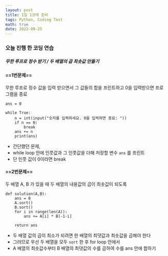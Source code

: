 ```yaml
---
layout: post
title: 1일 1코테 준비
tags: Python, Coding Test
math: true
date: 2022-09-25
---
```


### 오늘 진행 한 코딩 연습

##### 무한 루프로 정수 받기 / 두 배열의 곱 최솟값 만들기

#### ==1번문제==

무한 루프로 정수 값을 입력 받으면서 그 값들의 합을 프린트하고 0을 입력받으면 프로그램을 종료
```
ans = 0

while True:
    n = int(input("숫자를 입력하세요. 0을 입력하면 종료: "))
    if n == 0:
        break
    ans += n
    print(ans)
```
- 간단했던 문제,
- while  loop 안에 인풋값과 그 인풋값을 더해 저장할 변수 `ans` 를 프린트
- 단 인풋 값이 0이라면 break

#### ==2번문제==

두 배열 A, B 가 있을 때 두 배열의 내용값의 곱이 최솟값이 되도록 

```
def solution(A,B):
    ans = 0
    A.sort()
    B.sort()
    for i in range(len(A)):
        ans += A[i] * B[-1-i]

    return ans
```

- 두 배열 값의 곱이 최소가 되려면 한 배열의 최댓값과 최솟값을 곱해야 한다
- 그러므로 우선 두 배열을 모두 `sort` 한 후 for loop 안에서
- A 배열의 최솟값수부터 B 배열의 최댓값의 수를 곱하여 수를 ans 안에 합하기
